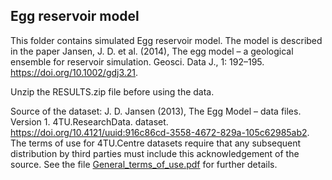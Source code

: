 ## Egg reservoir model

This folder contains simulated Egg reservoir model.
The model is described in the paper Jansen, J. D. et al. (2014), The egg model – a geological ensemble for reservoir simulation. Geosci. Data J., 1: 192–195. https://doi.org/10.1002/gdj3.21.

Unzip the RESULTS.zip file before using the data.

Source of the dataset: J. D. Jansen (2013), The Egg Model – data files. Version 1. 4TU.ResearchData. dataset. https://doi.org/10.4121/uuid:916c86cd-3558-4672-829a-105c62985ab2.
The terms of use for 4TU.Centre datasets require that any subsequent distribution by third parties must include this acknowledgement of the source. See the file [General_terms_of_use.pdf](./General_terms_of_use.pdf) for further details.
